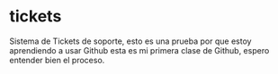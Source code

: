 # tickets
Sistema de Tickets de soporte, esto es una prueba por que estoy aprendiendo a usar Github
esta es mi primera clase de Github, espero entender bien el proceso.
